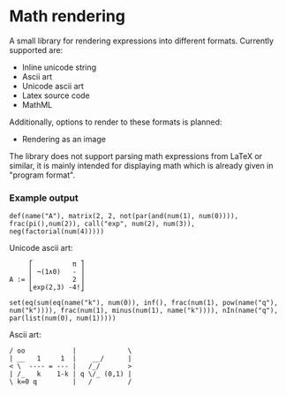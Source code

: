 # Math rendering

A small library for rendering expressions into different formats. Currently supported are:

 - Inline unicode string
 - Ascii art
 - Unicode ascii art
 - Latex source code
 - MathML

Additionally, options to render to these formats is planned:

 - Rendering as an image

The library does not support parsing math expressions from LaTeX or similar, it is mainly intended for displaying math which is already given in "program format".

### Example output

`def(name("A"), matrix(2, 2, not(par(and(num(1), num(0)))), frac(pi(),num(2)), call("exp", num(2), num(3)), neg(factorial(num(4)))))`

Unicode ascii art:
```
     ⎡          π ⎤
     ⎢ ¬(1∧0)   - ⎥
A := ⎢          2 ⎥
     ⎣exp(2,3) -4!⎦
```

`set(eq(sum(eq(name("k"), num(0)), inf(), frac(num(1), pow(name("q"), num("k")))), frac(num(1), minus(num(1), name("k")))), nIn(name("q"), par(list(num(0), num(1)))))`

Ascii art:
```
/ oo            |             \
| __   1     1  |    __/      |
< \  ---- = --- |   /_/       >
| /_   k    1-k | q \/_ (0,1) |
\ k=0 q         |   /         /
```
